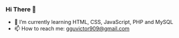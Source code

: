 ### Hi There 👋

- 🌱 I’m currently learning HTML, CSS, JavaScript, PHP and MySQL
- 📫 How to reach me: gguvictor909@gmail.com

